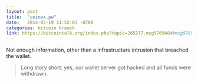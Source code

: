 ```yaml
---
layout: post
title:  "coinex.pw"
date:   2014-03-19 11:52:03 -0700
categories: bitcoin breach
link: https://bitcointalk.org/index.php?topic=265277.msg5769484#msg5769484
---
```

Not enough information, other than a infrastructure intrusion that breached the wallet.

>Long story short: yes, our wallet server got hacked and all funds were withdrawn.
